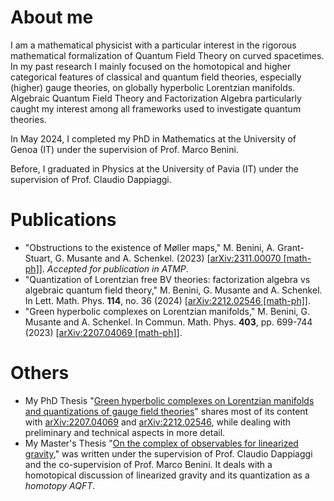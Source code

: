 # About me

I am a mathematical physicist with a particular interest in the rigorous mathematical formalization of Quantum Field Theory on curved spacetimes.
In my past research I mainly focused on the homotopical and higher categorical features of classical and quantum field theories, especially (higher) gauge theories, on globally hyperbolic Lorentzian manifolds. Algebraic Quantum Field Theory and Factorization Algebra particularly caught my interest among all frameworks used to investigate quantum theories.

In May 2024, I completed my PhD in Mathematics at the University of Genoa (IT) under the supervision of Prof. Marco Benini.

Before, I graduated in Physics at the University of Pavia (IT) under the supervision of Prof. Claudio Dappiaggi.

# Publications

- "Obstructions to the existence of Møller maps," M. Benini, A. Grant-Stuart, G. Musante and A. Schenkel. (2023) [[arXiv:2311.00070 [math-ph]](https://arxiv.org/abs/2311.00070)]. *Accepted for publication in ATMP*. 
- "Quantization of Lorentzian free BV theories: factorization algebra vs algebraic quantum field theory," M. Benini, G. Musante and A. Schenkel. In Lett. Math. Phys. **114**, no. 36 (2024) [[arXiv:2212.02546 [math-ph]](https://arxiv.org/abs/2212.02546)].
- "Green hyperbolic complexes on Lorentzian manifolds," M. Benini, G. Musante and A. Schenkel. In Commun. Math. Phys. **403**, pp. 699-744 (2023) [[arXiv:2207.04069 [math-ph]](https://arxiv.org/abs/2207.04069)].

# Others

- My PhD Thesis "[Green hyperbolic complexes on Lorentzian manifolds and quantizations of gauge field theories](/pdfs/PhDThesis.pdf)" shares most of its content with [arXiv:2207.04069](https://arxiv.org/abs/2207.04069) and [arXiv:2212.02546](https://arxiv.org/abs/2212.02546), while dealing with preliminary and technical aspects in more detail.
- My Master's Thesis "[On the complex of observables for linearized gravity](/pdfs/linGravity.pdf)," was written under the supervision of Prof. Claudio Dappiaggi and the co-supervision of Prof. Marco Benini. It deals with a homotopical discussion of linearized gravity and its quantization as a *homotopy AQFT*.
